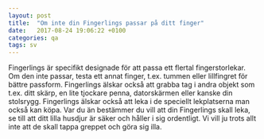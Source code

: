 ```yaml
---
layout: post
title:  "Om inte din Fingerlings passar på ditt finger"
date:   2017-08-24 19:06:22 +0100
categories: qa
tags: sv
---
```


Fingerlings är specifikt designade för att passa ett flertal fingerstorlekar.
Om den inte passar, testa ett annat finger, t.ex. tummen eller lillfingret för bättre passform.
Fingerlings älskar också att grabba tag i andra objekt som t.ex. ditt skärp, en lite tjockare penna, datorskärmen eller kanske din stolsrygg.
Fingerlings älskar också att leka i de speciellt lekplatserna man också kan köpa.
Var du än bestämmer du vill att din Fingerlings skall leka, se till att ditt lilla husdjur är säker och håller i sig ordentligt. Vi vill ju trots allt inte att de skall tappa greppet och göra sig illa.